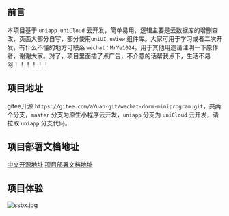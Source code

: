 ## 前言
本项目基于 `uniapp uniCloud` 云开发，简单易用，逻辑主要是云数据库的增删查改，页面大部分自写，部分使用`uniUI`, `uView` 组件库。大家可用于学习或者二次开发，有什么不懂的地方可联系 `wechat：MrYe1024`。用于其他用途请注明一下原作者，谢谢大家。对了，项目里面插了点广告，不介意的话帮我点下，生活不易阿！！！！！！

## 项目地址
gitee开源  `https://gitee.com/aYuan-git/wechat-dorm-miniprogram.git`，共两个分支，`master` 分支为原生小程序云开发，`uniapp` 分支为 `uniCloud` 云开发，请拉取 `uniapp` 分支代码。

## 项目部署文档地址
[中文开源地址](https://gitee.com/aYuan-git/wechat-dorm-miniprogram.git)
[项目部署文档地址](https://juejin.cn/post/7208445726905319485)

## 项目体验

![ssbx.jpg](https://mp-e93e0c5f-05cf-4713-9d34-a6449768f5b0.cdn.bspapp.com/cloudstorage/gh_6d5907af00c8_258.jpg)

